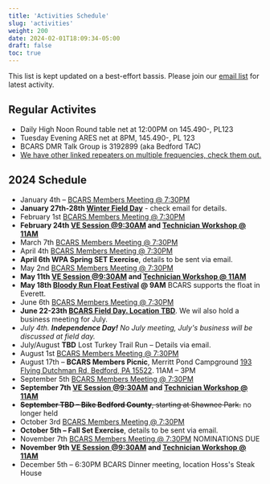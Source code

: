 ```yaml
---
title: 'Activities Schedule'
slug: 'activities'
weight: 200
date: 2024-02-01T18:09:34-05:00
draft: false
toc: true
---
```


This list is kept updated on a best-effort bassis. Please join our [email list](https://bcars.groups.io) for latest activity.

## Regular Activites


- Daily High Noon Round table net at 12:00PM on 145.490-, PL123 
- Tuesday Evening ARES net at 8PM, 145.490-, PL 123
- BCARS DMR Talk Group is 3192899 (aka Bedford TAC)
- [We have other linked repeaters on multiple frequencies, check them out.](/repeaters/)

## 2024 Schedule

- January 4th – [BCARS Members Meeting @ 7:30PM](/meetings/)
- **January 27th-28th [Winter Field Day](/winterfieldday/)** - check email for details.
- February 1st [BCARS Members Meeting @ 7:30PM](/meetings/)
- **February 24th [VE Session @9:30AM](/license/) and [Technician Workshop @ 11AM](/workshops/)**
- March 7th [BCARS Members Meeting @ 7:30PM](/meetings/)
- April 4th [BCARS Members Meeting @ 7:30PM](/meetings/)
- **April 6th WPA Spring SET Exercise**, details to be sent via email.
- May 2nd [BCARS Members Meeting @ 7:30PM](/meetings/)
- **May 11th [VE Session @9:30AM](/license/) and [Technician Workshop @ 11AM](/workshops/)**
- **May 18th [Bloody Run Float Festival](https://www.reimagineeverett.com/event-details-registration/bloody-run-float-fest) @ 9AM** BCARS supports the float in Everett.
- June 6th [BCARS Members Meeting @ 7:30PM](/meetings/)
- **June 22-23th [BCARS Field Day. Location TBD](/fieldday/)**. We wil also hold a business meeting for July.
- _July 4th. **Independence Day!** No July meeting, July's business will be discussed at field day._
- July/August **TBD** Lost Turkey Trail Run – Details via email.
- August 1st [BCARS Members Meeting @ 7:30PM](/meetings/)
- August 17th – **BCARS Members Picnic**, Merritt Pond Campground  [193 Flying Dutchman Rd, Bedford, PA 15522](https://maps.app.goo.gl/7AQsjvUFr3CUP3FaA).  11AM – 3PM
- September 5th [BCARS Members Meeting @ 7:30PM](/meetings/)
- **September 7th [VE Session @9:30AM](/license/) and [Technician Workshop @ 11AM](/workshops/)**
- ~~**September TBD – Bike Bedford County**, starting at Shawnee Park.~~ no longer held
- October 3rd [BCARS Members Meeting @ 7:30PM](/meetings/)
- **October 5th – Fall Set Exercise**, details to be sent via email.
- November 7th [BCARS Members Meeting @ 7:30PM](/meetings/) NOMINATIONS DUE
- **November 9th [VE Session @9:30AM](/license/) and [Technician Workshop @ 11AM](/workshops/)**
- December 5th – 6:30PM BCARS Dinner meeting, location Hoss's Steak House
